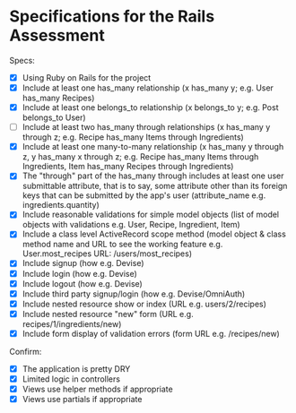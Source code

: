 # Specifications for the Rails Assessment

Specs:
- [x] Using Ruby on Rails for the project
- [x] Include at least one has_many relationship (x has_many y; e.g. User has_many Recipes) <!--- a User has_many Lists ---> 
- [x] Include at least one belongs_to relationship (x belongs_to y; e.g. Post belongs_to User) <!--- a List belongs_to a User ---> 
- [ ] Include at least two has_many through relationships (x has_many y through z; e.g. Recipe has_many Items through Ingredients) <!--- (1) a Recipe has many Items through RecipeItems (2) a Recipe has_many Lists through List_Recipes ---> 
- [x] Include at least one many-to-many relationship (x has_many y through z, y has_many x through z; e.g. Recipe has_many Items through Ingredients, Item has_many Recipes through Ingredients) <!--- a Recipe has many Lists through ListRecipes and a List has many Recipes through ListRecipes ---> 
- [x] The "through" part of the has_many through includes at least one user submittable attribute, that is to say, some attribute other than its foreign keys that can be submitted by the app's user (attribute_name e.g. ingredients.quantity) <!--- a List has many Items through AdditionalItems and the AdditionalItem class has a user submittable attribute of quantity which is submitted via the lists#create action ---> 
- [x] Include reasonable validations for simple model objects (list of model objects with validations e.g. User, Recipe, Ingredient, Item) <!--- Item, List, Recipe, User ---> 
- [x] Include a class level ActiveRecord scope method (model object & class method name and URL to see the working feature e.g. User.most_recipes URL: /users/most_recipes) <!--- the url /recipes/most_popular calls Recipe.order(popularity: :desc).first to show the recipe that is a part of the most lists ---> 
- [x] Include signup (how e.g. Devise) <!--- available via URL: /users/new ---> 
- [x] Include login (how e.g. Devise) <!--- available via URL: /login ---> 
- [x] Include logout (how e.g. Devise) <!--- available via link at bottom of all pages when logged in ---> 
- [x] Include third party signup/login (how e.g. Devise/OmniAuth) <!--- users can login with facebook from the login or new user page ---> 
- [x] Include nested resource show or index (URL e.g. users/2/recipes) <!--- lists are nested under users ---> 
- [x] Include nested resource "new" form (URL e.g. recipes/1/ingredients/new) <!--- lists has a new form ---> 
- [x] Include form display of validation errors (form URL e.g. /recipes/new) <!--- new lists, recipes, and user login display errors ---> 

Confirm:
- [x] The application is pretty DRY
- [x] Limited logic in controllers
- [x] Views use helper methods if appropriate
- [x] Views use partials if appropriate
